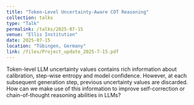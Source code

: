 ```yaml
---
title: "Token-Level Uncertainty-Aware COT Reasoning"
collection: talks
type: "Talk"
permalink: /talks/2025-07-15
venue: "Ellis Institution"
date: 2025-07-15
location: "Tübingen, Germany"
link: /files/Project_update_2025-7-15.pdf
---
```


Token-level LLM uncertainty values contains rich information about calibration, step-wise entropy and model confidence. However, at each subsequent generation step, previous uncertainty values are discarded. How can we make use of this information to improve self-correction or chain-of-thought reasoning abilities in LLMs?
